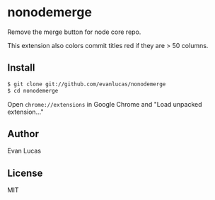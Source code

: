 # nonodemerge

Remove the merge button for node core repo.

This extension also colors commit titles red if they are > 50 columns.

## Install

```bash
$ git clone git://github.com/evanlucas/nonodemerge
$ cd nonodemerge
```

Open `chrome://extensions` in Google Chrome and "Load unpacked extension..."

## Author

Evan Lucas

## License

MIT
